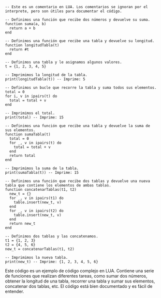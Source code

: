 ```
-- Este es un comentario en LUA. Los comentarios se ignoran por el interprete, pero son útiles para documentar el código.

-- Definimos una función que recibe dos números y devuelve su suma.
function suma(a, b)
  return a + b
end

-- Definimos una función que recibe una tabla y devuelve su longitud.
function longitudTabla(t)
  return #t
end

-- Definimos una tabla y le asignamos algunos valores.
t = {1, 2, 3, 4, 5}

-- Imprimimos la longitud de la tabla.
print(longitudTabla(t)) -- Imprime: 5

-- Definimos un bucle que recorre la tabla y suma todos sus elementos.
total = 0
for i, v in ipairs(t) do
  total = total + v
end

-- Imprimimos el total.
print(total) -- Imprime: 15

-- Definimos una función que recibe una tabla y devuelve la suma de sus elementos.
function sumaTabla(t)
  total = 0
  for _, v in ipairs(t) do
    total = total + v
  end
  return total
end

-- Imprimimos la suma de la tabla.
print(sumaTabla(t)) -- Imprime: 15

-- Definimos una función que recibe dos tablas y devuelve una nueva tabla que contiene los elementos de ambas tablas.
function concatenarTablas(t1, t2)
  new_t = {}
  for _, v in ipairs(t1) do
    table.insert(new_t, v)
  end
  for _, v in ipairs(t2) do
    table.insert(new_t, v)
  end
  return new_t
end

-- Definimos dos tablas y las concatenamos.
t1 = {1, 2, 3}
t2 = {4, 5, 6}
new_t = concatenarTablas(t1, t2)

-- Imprimimos la nueva tabla.
print(new_t) -- Imprime: {1, 2, 3, 4, 5, 6}
```

Este código es un ejemplo de código complejo en LUA. Contiene una serie de funciones que realizan diferentes tareas, como sumar dos números, obtener la longitud de una tabla, recorrer una tabla y sumar sus elementos, concatenar dos tablas, etc. El código está bien documentado y es fácil de entender.